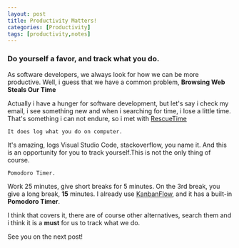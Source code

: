 ```yaml
---
layout: post
title: Productivity Matters!
categories: [Productivity]
tags: [productivity,notes]
---
```


### Do yourself a favor, and track what you do.

As software developers, we always look for how we can be more productive. Well, i guess that we have a common problem, **Browsing Web Steals Our Time**

Actually i have a hunger for software development, but let's say i check my email, i see something new and when i searching for time, i lose a little time. That's something i can not endure, so i met with [RescueTime](http://rescuetime.com/) 

    It does log what you do on computer.

It's amazing, logs Visual Studio Code, stackoverflow, you name it. And this is an opportunity for you to track yourself.This is not the only thing of course.

    Pomodoro Timer.


Work 25 minutes, give short breaks for 5 minutes. On the 3rd break, you give a long break, **15** minutes. I already use [KanbanFlow](http://kanbanflow.com/), and it has a built-in **Pomodoro Timer**.

I think that covers it, there are of course other alternatives, search them and i think it is a **must** for us to track what we do.

See you on the next post!
